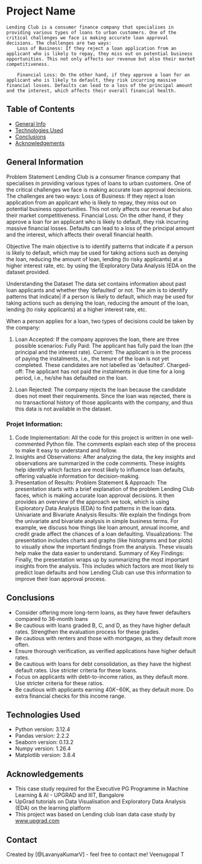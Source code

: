# Project Name
    Lending Club is a consumer finance company that specialises in providing various types of loans to urban customers. One of the critical challenges we face is making accurate loan approval decisions. The challenges are two ways:
        Loss of Business: If they reject a loan application from an applicant who is likely to repay, they miss out on potential business opportunities. This not only affects our revenue but also their market competitiveness.
       
        Financial Loss: On the other hand, if they approve a loan for an applicant who is likely to default, they risk incurring massive financial losses. Defaults can lead to a loss of the principal amount and the interest, which affects their overall financial health.


## Table of Contents
* [General Info](#general-information)
* [Technologies Used](#technologies-used)
* [Conclusions](#conclusions)
* [Acknowledgements](#acknowledgements)

<!-- You can include any other section that is pertinent to your problem -->

## General Information
Problem Statement
    Lending Club is a consumer finance company that specialises in providing various types of loans to urban customers. One of the critical challenges we face is making accurate loan approval decisions. The challenges are two ways:
    Loss of Business: If they reject a loan application from an applicant who is likely to repay, they miss out on potential business opportunities. This not only affects our revenue but also their market competitiveness.
    Financial Loss: On the other hand, if they approve a loan for an applicant who is likely to default, they risk incurring massive financial losses. Defaults can lead to a loss of the principal amount and the interest, which affects their overall financial health.
    
Objective
    The main objective is to identify patterns that indicate if a person is likely to default, which may be used for taking actions such as denying the loan, reducing the amount of loan, lending (to risky applicants) at a higher interest rate, etc. by using the (Exploratory Data Analysis )EDA on the dataset provided.

Understanding the Dataset
The data set contains information about past loan applicants and whether they ‘defaulted’ or not. The aim is to identify patterns that indicate| if a person is likely to default, which may be used for taking actions such as denying the loan, reducing the amount of the loan, lending (to risky applicants) at a higher interest rate, etc.

When a person applies for a loan, two types of decisions could be taken by the company:

1. Loan Accepted: If the company approves the loan, there are three possible scenarios:
   Fully Paid: The applicant has fully paid the loan (the principal and the interest rate).
   Current: The applicant is in the process of paying the instalments, i.e., the tenure of the loan is not yet completed. These candidates are not labelled as 'defaulted'. 
   Charged-off: The applicant has not paid the instalments in due time for a long period, i.e., he/she has defaulted on the loan.

2. Loan Rejected: The company rejects the loan because the candidate does not meet their requirements. Since the loan was rejected, there is no transactional history of those applicants with the company, and thus this data is not available in the dataset.

### Projet Information:
1.	Code Implementation:
        All the code for this project is written in one well-commented Python file. The comments explain each step of the process to make it easy to understand and follow.
2.	Insights and Observations:
        After analyzing the data, the key insights and observations are summarized in the code comments. These insights help identify which factors are most likely to influence loan defaults, offering valuable information for decision-making.
3.	Presentation of Results:
        Problem Statement & Approach: The presentation starts with a brief explanation of the problem Lending Club faces, which is making accurate loan approval decisions. It then provides an overview of the approach we took, which is using Exploratory Data Analysis (EDA) to find patterns in the loan data.
        Univariate and Bivariate Analysis Results: We explain the findings from the univariate and bivariate analysis in simple business terms. For example, we discuss how things like loan amount, annual income, and credit grade affect the chances of a loan defaulting.
        Visualizations: The presentation includes charts and graphs (like histograms and bar plots) to visually show the important findings from the analysis. These visuals help make the data easier to understand.
        Summary of Key Findings: Finally, the presentation wraps up by summarizing the most important insights from the analysis. This includes which factors are most likely to predict loan defaults and how Lending Club can use this information to improve their loan approval process.


<!-- You don't have to answer all the questions - just the ones relevant to your project. -->

## Conclusions
- Consider offering more long-term loans, as they have fewer defaulters compared to 36-month loans
- Be cautious with loans graded B, C, and D, as they have higher default rates. Strengthen the evaluation process for these grades.
- Be cautious with renters and those with mortgages, as they default more often.
- Ensure thorough verification, as verified applications have higher default rates.
- Be cautious with loans for debt consolidation, as they have the highest default rates. Use stricter criteria for these loans.
- Focus on applicants with debt-to-income ratios, as they default more. Use stricter criteria for these ratios.
- Be cautious with applicants earning $40K-$60K, as they default more. Do extra financial checks for this income range.


<!-- You don't have to answer all the questions - just the ones relevant to your project. -->


## Technologies Used
- Python version: 3.12.4
- Pandas version: 2.2.2
- Seaborn version: 0.13.2
- Numpy version: 1.26.4
- Matplotlib version: 3.8.4


<!-- As the libraries versions keep on changing, it is recommended to mention the version of library used in this project -->

## Acknowledgements
- This case study required for the Executive PG Programme in Machine Learning & AI - UPGRAD and IIIT, Bangalore
- UpGrad tutorials on Data Visualisation and Exploratory Data Analysis (EDA) on the learning platform
- This project was based on Lending club loan data case study by www.upgrad.com


## Contact
Created by [@LavanyaKumarV] - feel free to contact me!
Veenugopal T


<!-- Optional -->
<!-- ## License -->
<!-- This project is open source and available under the [... License](). -->

<!-- You don't have to include all sections - just the one's relevant to your project -->